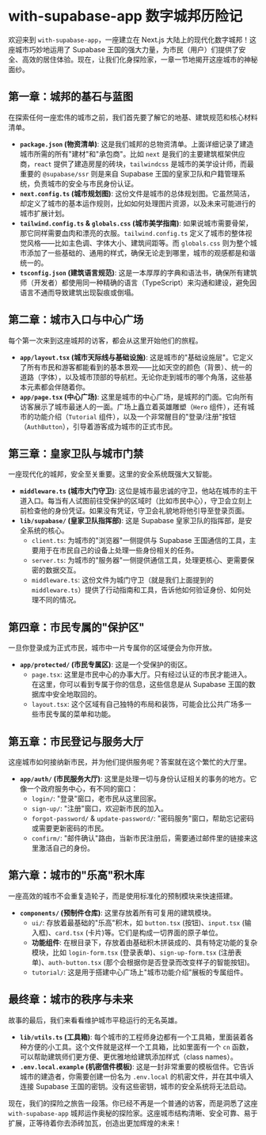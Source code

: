 # with-supabase-app 数字城邦历险记

欢迎来到 `with-supabase-app`，一座建立在 Next.js 大陆上的现代化数字城邦！这座城市巧妙地运用了 Supabase 王国的强大力量，为市民（用户）们提供了安全、高效的居住体验。现在，让我们化身探险家，一章一节地揭开这座城市的神秘面纱。

## 第一章：城邦的基石与蓝图

在探索任何一座宏伟的城市之前，我们首先要了解它的地基、建筑规范和核心材料清单。

*   **`package.json` (物资清单)**: 这是我们城邦的总物资清单。上面详细记录了建造城市所需的所有"建材"和"承包商"。比如 `next` 是我们的主要建筑框架供应商，`react` 提供了建造房屋的砖块，`tailwindcss` 是城市的美学设计师，而最重要的 `@supabase/ssr` 则是来自 Supabase 王国的皇家卫队和户籍管理系统，负责城市的安全与市民身份认证。
*   **`next.config.ts` (城市规划图)**: 这份文件是城市的总体规划图。它虽然简洁，却定义了城市的基本运作规则，比如如何处理图片资源，以及未来可能进行的城市扩展计划。
*   **`tailwind.config.ts` & `globals.css` (城市美学指南)**: 如果说城市需要骨架，那它同样需要血肉和漂亮的衣服。`tailwind.config.ts` 定义了城市的整体视觉风格——比如主色调、字体大小、建筑间距等。而 `globals.css` 则为整个城市添加了一些基础的、通用的样式，确保无论走到哪里，城市的观感都是和谐统一的。
*   **`tsconfig.json` (建筑语言规范)**: 这是一本厚厚的字典和语法书，确保所有建筑师（开发者）都使用同一种精确的语言（TypeScript）来沟通和建设，避免因语言不通而导致建筑出现裂痕或倒塌。

## 第二章：城市入口与中心广场

每个第一次来到这座城邦的访客，都会从这里开始他们的旅程。

*   **`app/layout.tsx` (城市天际线与基础设施)**: 这是城市的"基础设施层"。它定义了所有市民和游客都能看到的基本景观——比如天空的颜色（背景）、统一的道路（字体），以及城市顶部的导航栏。无论你走到城市的哪个角落，这些基本元素都会伴随着你。
*   **`app/page.tsx` (中心广场)**: 这里是城市的中心广场，是城邦的门面。它向所有访客展示了城市最迷人的一面。广场上矗立着英雄雕塑（`Hero` 组件），还有城市的功能介绍（`Tutorial` 组件），以及一个非常醒目的"登录/注册"按钮（`AuthButton`），引导着游客成为城市的正式市民。

## 第三章：皇家卫队与城市门禁

一座现代化的城邦，安全至关重要。这里的安全系统既强大又智能。

*   **`middleware.ts` (城市大门守卫)**: 这位是城市最忠诚的守卫，他站在城市的主干道入口。每当有人试图前往受保护的区域时（比如市民中心），守卫会立刻上前检查他的身份凭证。如果没有凭证，守卫会礼貌地将他引导至登录页面。
*   **`lib/supabase/` (皇家卫队指挥部)**: 这是 Supabase 皇家卫队的指挥部，是安全系统的核心。
    *   `client.ts`: 为城市的"浏览器"一侧提供与 Supabase 王国通信的工具，主要用于在市民自己的设备上处理一些身份相关的任务。
    *   `server.ts`: 为城市的"服务器"一侧提供通信工具，处理更核心、更需要保密的数据交互。
    *   `middleware.ts`: 这份文件为城门守卫（就是我们上面提到的 `middleware.ts`）提供了行动指南和工具，告诉他如何验证身份、如何处理不同的情况。

## 第四章：市民专属的"保护区"

一旦你登录成为正式市民，城市中一片专属你的区域便会为你开放。

*   **`app/protected/` (市民专属区)**: 这是一个受保护的街区。
    *   `page.tsx`: 这里是市民中心的办事大厅。只有经过认证的市民才能进入。在这里，你可以看到专属于你的信息，这些信息是从 Supabase 王国的数据库中安全地取回的。
    *   `layout.tsx`: 这个区域有自己独特的布局和装饰，可能会比公共广场多一些市民专属的菜单和功能。

## 第五章：市民登记与服务大厅

这座城市如何接纳新市民，并为他们提供服务呢？答案就在这个繁忙的大厅里。

*   **`app/auth/` (市民服务大厅)**: 这里是处理一切与身份认证相关的事务的地方。它像一个政府服务中心，有不同的窗口：
    *   `login/`: "登录"窗口，老市民从这里回家。
    *   `sign-up/`: "注册"窗口，欢迎新市民的加入。
    *   `forgot-password/` & `update-password/`: "密码服务"窗口，帮助忘记密码或需要更新密码的市民。
    *   `confirm/`: "邮件确认"路由，当新市民注册后，需要通过邮件里的链接来这里激活自己的身份。

## 第六章：城市的"乐高"积木库

一座高效的城市不会重复造轮子，而是使用标准化的预制模块来快速搭建。

*   **`components/` (预制件仓库)**: 这里存放着所有可复用的建筑模块。
    *   `ui/`: 存放着最基础的"乐高"积木，如 `button.tsx` (按钮)、`input.tsx` (输入框)、`card.tsx` (卡片)等。它们是构成一切界面的原子单位。
    *   **功能组件**: 在根目录下，存放着由基础积木拼装成的、具有特定功能的复杂模块，比如 `login-form.tsx` (登录表单)、`sign-up-form.tsx` (注册表单)、`auth-button.tsx` (那个会根据你是否登录而改变样子的智能按钮)。
    *   `tutorial/`: 这是用于搭建中心广场上"城市功能介绍"展板的专属组件。

## 最终章：城市的秩序与未来

故事的最后，我们来看看维护城市平稳运行的无名英雄。

*   **`lib/utils.ts` (工具箱)**: 每个城市的工程师身边都有一个工具箱，里面装着各种方便的小工具。这个文件就是这样一个工具箱，比如里面有一个 `cn` 函数，可以帮助建筑师们更方便、更优雅地给建筑添加样式（class names）。
*   **`.env.local.example` (机密信件模板)**: 这是一封非常重要的模板信件。它告诉城市的建造者，你需要创建一份名为 `.env.local` 的机密文件，并在其中填入连接 Supabase 王国的密钥。没有这些密钥，城市的安全系统将无法启动。

现在，我们的探险之旅告一段落。你已经不再是一个普通的访客，而是洞悉了这座 `with-supabase-app` 城邦运作奥秘的探险家。这座城市结构清晰、安全可靠、易于扩展，正等待着你去添砖加瓦，创造出更加辉煌的未来！ 